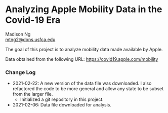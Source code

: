 # Analyzing Apple Mobility Data in the Covid-19 Era

Madison Ng  
mtng2@dons.usfca.edu

The goal of this project is to analyze mobility data made available by Apple.

Data obtained from the following URL:
https://covid19.apple.com/mobility

### Change Log
* 2021-02-22: A new version of the data file was downloaded. I also refactored the code to be more general and allow any state to be subset from the larger file.
  * Initialized a git repository in this project.
* 2021-02-06: Data file downloaded for analysis.
